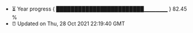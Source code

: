 - ⏳ Year progress { ████████████████████████▁▁▁▁▁▁ } 82.45 %
- ⏰ Updated on Thu, 28 Oct 2021 22:19:40 GMT

